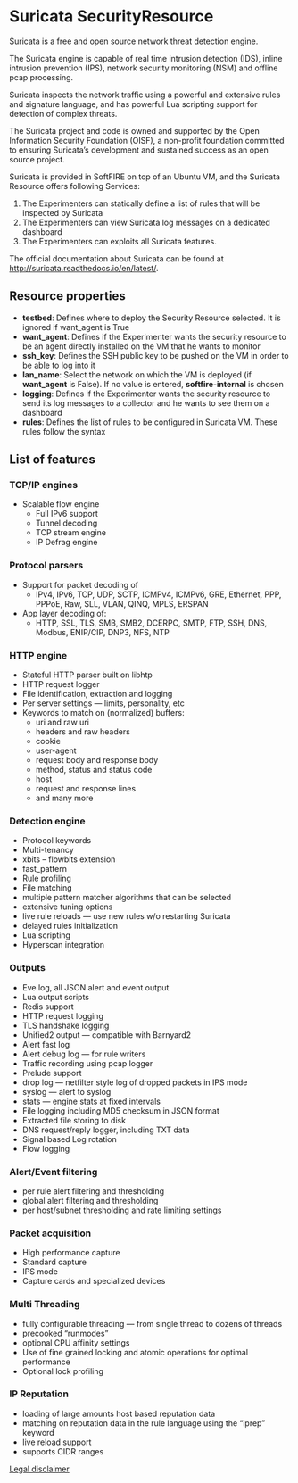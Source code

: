 # Suricata SecurityResource

Suricata is a free and open source network threat detection engine.

The Suricata engine is capable of real time intrusion detection (IDS), inline intrusion prevention (IPS), network security monitoring (NSM) and offline pcap processing.

Suricata inspects the network traffic using a powerful and extensive rules and signature language, and has powerful Lua scripting support for detection of complex threats.

The Suricata project and code is owned and supported by the Open Information Security Foundation (OISF), a non-profit foundation committed to ensuring Suricata’s development and sustained success as an open source project.

Suricata is provided in SoftFIRE on top of an Ubuntu VM, and the Suricata Resource offers following Services:

1. The Experimenters can statically define a list of rules that will be inspected by Suricata 
2. The Experimenters can view Suricata log messages on a dedicated dashboard
3. The Experimenters can exploits all Suricata features. 

The official documentation about Suricata can be found at <http://suricata.readthedocs.io/en/latest/>.

## Resource properties
* **testbed**: Defines where to deploy the Security Resource selected. It is ignored if want_agent is True
* **want_agent**: Defines if the Experimenter wants the security resource to be an agent directly installed on the VM that he wants to monitor
* **ssh_key**: Defines the SSH public key to be pushed on the VM in order to be able to log into it
* **lan_name**: Select the network on which the VM is deployed (if __want_agent__ is False). If no value is entered, __softfire-internal__ is chosen
* **logging**: Defines if the Experimenter wants the security resource to send its log messages to a collector and he wants to see them on a dashboard
* **rules**: Defines the list of rules to be configured in Suricata VM. These rules follow the syntax

## List of features

### TCP/IP engines

* Scalable flow engine
  * Full IPv6 support
  * Tunnel decoding
  * TCP stream engine
  * IP Defrag engine

### Protocol parsers
* Support for packet decoding of
  * IPv4, IPv6, TCP, UDP, SCTP, ICMPv4, ICMPv6, GRE, Ethernet, PPP, PPPoE, Raw, SLL, VLAN, QINQ, MPLS, ERSPAN
* App layer decoding of:
  * HTTP, SSL, TLS, SMB, SMB2, DCERPC, SMTP, FTP, SSH, DNS, Modbus, ENIP/CIP, DNP3, NFS, NTP

### HTTP engine
* Stateful HTTP parser built on libhtp
* HTTP request logger
* File identification, extraction and logging
* Per server settings — limits, personality, etc
* Keywords to match on (normalized) buffers:
  * uri and raw uri
  * headers and raw headers
  * cookie
  * user-agent
  * request body and response body
  * method, status and status code
  * host
  * request and response lines
  * and many more

### Detection engine
* Protocol keywords
* Multi-tenancy
* xbits – flowbits extension
* fast_pattern
* Rule profiling
* File matching
* multiple pattern matcher algorithms that can be selected
* extensive tuning options
* live rule reloads — use new rules w/o restarting Suricata
* delayed rules initialization
* Lua scripting
* Hyperscan integration

### Outputs

* Eve log, all JSON alert and event output
* Lua output scripts
* Redis support
* HTTP request logging
* TLS handshake logging
* Unified2 output — compatible with Barnyard2
* Alert fast log
* Alert debug log — for rule writers
* Traffic recording using pcap logger
* Prelude support
* drop log — netfilter style log of dropped packets in IPS mode
* syslog — alert to syslog
* stats — engine stats at fixed intervals
* File logging including MD5 checksum in JSON format
* Extracted file storing to disk
* DNS request/reply logger, including TXT data
* Signal based Log rotation
* Flow logging

### Alert/Event filtering

* per rule alert filtering and thresholding
* global alert filtering and thresholding
* per host/subnet thresholding and rate limiting settings

### Packet acquisition

* High performance capture
* Standard capture
* IPS mode
* Capture cards and specialized devices

### Multi Threading

* fully configurable threading — from single thread to dozens of threads
* precooked “runmodes”
* optional CPU affinity settings
* Use of fine grained locking and atomic operations for optimal performance
* Optional lock profiling

### IP Reputation

* loading of large amounts host based reputation data
* matching on reputation data in the rule language using the “iprep” keyword
* live reload support
* supports CIDR ranges

[Legal disclaimer](http://suricata.readthedocs.io/en/latest/licenses/)
